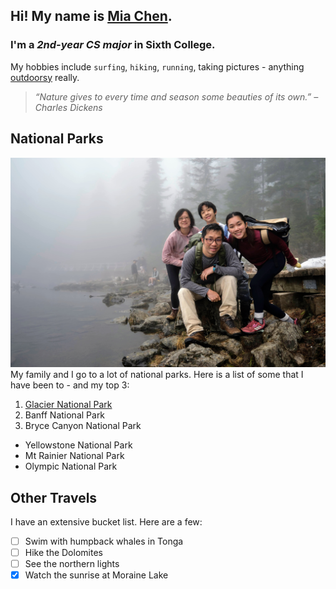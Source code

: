 ## Hi! My name is [Mia Chen](README.md).
### I'm a *2nd-year CS major* in **Sixth College**. 

My hobbies include `surfing`, `hiking`, `running`, taking pictures - anything [outdoorsy](#national-parks) really. 
> *“Nature gives to every time and season some beauties of its own.” –Charles Dickens*

## National Parks
![image](family-hiking.jpg)
My family and I go to a lot of national parks. Here is a list of some that I have been to - and my top 3:

1. [Glacier National Park](https://www.nps.gov/glac/index.htm)
2. Banff National Park
3. Bryce Canyon National Park
- Yellowstone National Park
- Mt Rainier National Park
- Olympic National Park

## Other Travels
I have an extensive bucket list. Here are a few:
- [ ] Swim with humpback whales in Tonga
- [ ] Hike the Dolomites
- [ ] See the northern lights
- [x] Watch the sunrise at Moraine Lake
